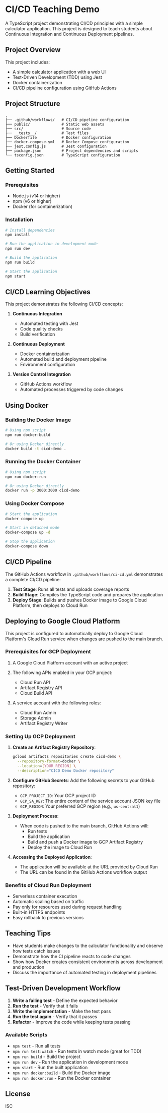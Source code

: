 # CI/CD Teaching Demo

A TypeScript project demonstrating CI/CD principles with a simple calculator application. This project is designed to teach students about Continuous Integration and Continuous Deployment pipelines.

## Project Overview

This project includes:
- A simple calculator application with a web UI
- Test-Driven Development (TDD) using Jest
- Docker containerization
- CI/CD pipeline configuration using GitHub Actions

## Project Structure

```
.
├── .github/workflows/   # CI/CD pipeline configuration
├── public/              # Static web assets
├── src/                 # Source code
├── __tests__/           # Test files
├── Dockerfile           # Docker configuration
├── docker-compose.yml   # Docker Compose configuration
├── jest.config.js       # Jest configuration
├── package.json         # Project dependencies and scripts
└── tsconfig.json        # TypeScript configuration
```

## Getting Started

### Prerequisites

- Node.js (v14 or higher)
- npm (v6 or higher)
- Docker (for containerization)

### Installation

```bash
# Install dependencies
npm install

# Run the application in development mode
npm run dev

# Build the application
npm run build

# Start the application
npm start
```

## CI/CD Learning Objectives

This project demonstrates the following CI/CD concepts:

1. **Continuous Integration**
   - Automated testing with Jest
   - Code quality checks
   - Build verification

2. **Continuous Deployment**
   - Docker containerization
   - Automated build and deployment pipeline
   - Environment configuration

3. **Version Control Integration**
   - GitHub Actions workflow
   - Automated processes triggered by code changes

## Using Docker

### Building the Docker Image

```bash
# Using npm script
npm run docker:build

# Or using Docker directly
docker build -t cicd-demo .
```

### Running the Docker Container

```bash
# Using npm script
npm run docker:run

# Or using Docker directly
docker run -p 3000:3000 cicd-demo
```

### Using Docker Compose

```bash
# Start the application
docker-compose up

# Start in detached mode
docker-compose up -d

# Stop the application
docker-compose down
```

## CI/CD Pipeline

The GitHub Actions workflow in `.github/workflows/ci-cd.yml` demonstrates a complete CI/CD pipeline:

1. **Test Stage**: Runs all tests and uploads coverage reports
2. **Build Stage**: Compiles the TypeScript code and prepares the application
3. **Deploy Stage**: Builds and pushes Docker image to Google Cloud Platform, then deploys to Cloud Run

## Deploying to Google Cloud Platform

This project is configured to automatically deploy to Google Cloud Platform's Cloud Run service when changes are pushed to the main branch.

### Prerequisites for GCP Deployment

1. A Google Cloud Platform account with an active project
2. The following APIs enabled in your GCP project:
   - Cloud Run API
   - Artifact Registry API
   - Cloud Build API

3. A service account with the following roles:
   - Cloud Run Admin
   - Storage Admin
   - Artifact Registry Writer

### Setting Up GCP Deployment

1. **Create an Artifact Registry Repository**:
   ```bash
   gcloud artifacts repositories create cicd-demo \
     --repository-format=docker \
     --location=[YOUR_REGION] \
     --description="CICD Demo Docker repository"
   ```

2. **Configure GitHub Secrets**:
   Add the following secrets to your GitHub repository:
   - `GCP_PROJECT_ID`: Your GCP project ID
   - `GCP_SA_KEY`: The entire content of the service account JSON key file
   - `GCP_REGION`: Your preferred GCP region (e.g., `us-central1`)

3. **Deployment Process**:
   - When code is pushed to the main branch, GitHub Actions will:
     - Run tests
     - Build the application
     - Build and push a Docker image to GCP Artifact Registry
     - Deploy the image to Cloud Run

4. **Accessing the Deployed Application**:
   - The application will be available at the URL provided by Cloud Run
   - The URL can be found in the GitHub Actions workflow output

### Benefits of Cloud Run Deployment

- Serverless container execution
- Automatic scaling based on traffic
- Pay only for resources used during request handling
- Built-in HTTPS endpoints
- Easy rollback to previous versions

## Teaching Tips

- Have students make changes to the calculator functionality and observe how tests catch issues
- Demonstrate how the CI pipeline reacts to code changes
- Show how Docker creates consistent environments across development and production
- Discuss the importance of automated testing in deployment pipelines

## Test-Driven Development Workflow

1. **Write a failing test** - Define the expected behavior
2. **Run the test** - Verify that it fails
3. **Write the implementation** - Make the test pass
4. **Run the test again** - Verify that it passes
5. **Refactor** - Improve the code while keeping tests passing

### Available Scripts

- `npm test` - Run all tests
- `npm run test:watch` - Run tests in watch mode (great for TDD)
- `npm run build` - Build the project
- `npm run dev` - Run the application in development mode
- `npm start` - Run the built application
- `npm run docker:build` - Build the Docker image
- `npm run docker:run` - Run the Docker container

## License

ISC
